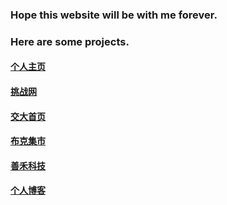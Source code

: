 ### Hope this website will be with me forever.
### Here are some projects.
#### [个人主页](https://sunfishlk.github.io)
#### [挑战网](https://sunfishlk.github.io/Project/tiaozhan)
#### [交大首页](https://sunfishlk.github.io/Project/XjtuPage)
#### [布克集市](https://sunfishlk.github.io/Project/BookMarket) 
#### [善禾科技](https://sunfishlk.github.io/Project/ShanHeTechnology)
#### [个人博客](https://sunfishlk.github.io/blogs)